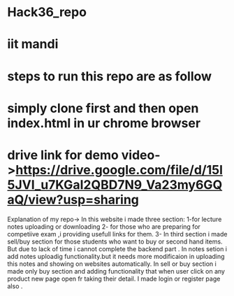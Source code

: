 # Hack36_repo
# iit mandi
# steps to run this repo are as follow
# simply clone first and then open index.html in ur chrome browser
# drive link for demo video->https://drive.google.com/file/d/15l5JVI_u7KGaI2QBD7N9_Va23my6GQaQ/view?usp=sharing

Explanation of my repo->
In this website i made three section: 1-for lecture notes uploading or downloading  2- for those who are preparing for competiive exam ,i providing usefull links for them. 3- In third section i made sell/buy section for those students who want to buy or second hand items.
But due to lack of time i cannot complete the backend part .
In notes setion i add notes uploadig functionality.but it needs more modificaion in uploading this notes and showing on websites automatically.
In sell or buy section i made only buy section and adding functionality that when user click on any product new page open fr taking their detail.
I made login or register page also .

